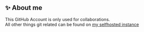 ## ✨ About me
This GitHub Account is only used for collaborations.
<br>All other things git related can be found on [my selfhosted instance](https://git.xaiya.dev/xaiyadev)
